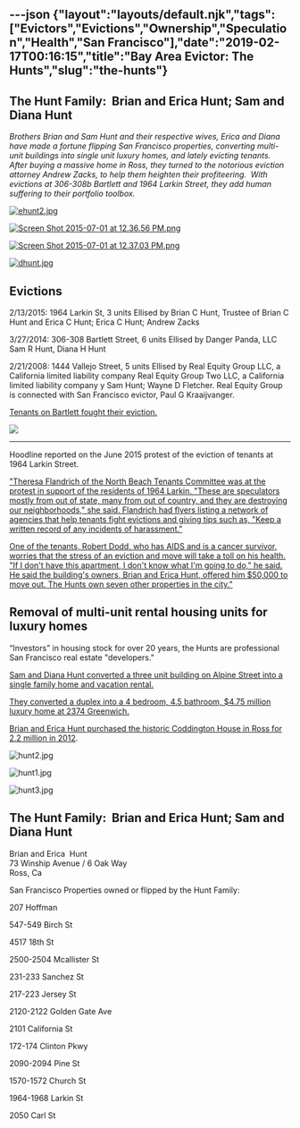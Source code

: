 ---json
{"layout":"layouts/default.njk","tags":["Evictors","Evictions","Ownership","Speculation","Health","San Francisco"],"date":"2019-02-17T00:16:15","title":"Bay Area Evictor: The Hunts","slug":"the-hunts"}
---

The Hunt Family:  Brian and Erica Hunt; Sam and Diana Hunt
----------------------------------------------------------

_Brothers Brian and Sam Hunt and their respective wives, Erica and Diana have made a fortune flipping San Francisco properties, converting multi-unit buildings into single unit luxury homes, and lately evicting tenants. After buying a massive home in Ross, they turned to the notorious eviction attorney Andrew Zacks, to help them heighten their profiteering.  With evictions at 306-308b Bartlett and 1964 Larkin Street, they add human suffering to their portfolio toolbox._

[![ehunt2.jpg](https://images.squarespace-cdn.com/content/v1/52b7d7a6e4b0b3e376ac8ea2/1453484040971-HSHL94H7U21LQAGNPLV5/ke17ZwdGBToddI8pDm48kAGRLFl8kg5bfzJ2OJGH78dZw-zPPgdn4jUwVcJE1ZvWhcwhEtWJXoshNdA9f1qD7Xj1nVWs2aaTtWBneO2WM-tGe5VEY_id4yOlnHlhrUOHpNrkoBNOAeZ4Xg7B7nH7ZQ/ehunt2.jpg)](https://images.squarespace-cdn.com/content/v1/52b7d7a6e4b0b3e376ac8ea2/1453484040971-HSHL94H7U21LQAGNPLV5/ke17ZwdGBToddI8pDm48kAGRLFl8kg5bfzJ2OJGH78dZw-zPPgdn4jUwVcJE1ZvWhcwhEtWJXoshNdA9f1qD7Xj1nVWs2aaTtWBneO2WM-tGe5VEY_id4yOlnHlhrUOHpNrkoBNOAeZ4Xg7B7nH7ZQ/ehunt2.jpg) 

[![Screen Shot 2015-07-01 at 12.36.56 PM.png](https://images.squarespace-cdn.com/content/v1/52b7d7a6e4b0b3e376ac8ea2/1435779481624-978VFVU080VYHITJLNWZ/ke17ZwdGBToddI8pDm48kA4CfsL8w2EDoJHndXZXRuBZw-zPPgdn4jUwVcJE1ZvWhcwhEtWJXoshNdA9f1qD7SRUeo5q1QCP5W3CVI481cwFIsSzYkmv8-9HbAzL-3Mq6FtNmm6Hjqw0rSYF3MxGsw/Screen+Shot+2015-07-01+at+12.36.56+PM.png)](https://images.squarespace-cdn.com/content/v1/52b7d7a6e4b0b3e376ac8ea2/1435779481624-978VFVU080VYHITJLNWZ/ke17ZwdGBToddI8pDm48kA4CfsL8w2EDoJHndXZXRuBZw-zPPgdn4jUwVcJE1ZvWhcwhEtWJXoshNdA9f1qD7SRUeo5q1QCP5W3CVI481cwFIsSzYkmv8-9HbAzL-3Mq6FtNmm6Hjqw0rSYF3MxGsw/Screen+Shot+2015-07-01+at+12.36.56+PM.png) 

[![Screen Shot 2015-07-01 at 12.37.03 PM.png](https://images.squarespace-cdn.com/content/v1/52b7d7a6e4b0b3e376ac8ea2/1435779481627-9PAP3O3Y0LYSWYUT4ZPF/ke17ZwdGBToddI8pDm48kHtEQvb0k2XQQ83x8EHjHOxZw-zPPgdn4jUwVcJE1ZvWhcwhEtWJXoshNdA9f1qD7dVqjJOA2bbs_Tozk7Nfgn4qdi-joarJkP8PgkmZ5CBWlQAI1259COjb3On2vPbBVg/Screen+Shot+2015-07-01+at+12.37.03+PM.png)](https://images.squarespace-cdn.com/content/v1/52b7d7a6e4b0b3e376ac8ea2/1435779481627-9PAP3O3Y0LYSWYUT4ZPF/ke17ZwdGBToddI8pDm48kHtEQvb0k2XQQ83x8EHjHOxZw-zPPgdn4jUwVcJE1ZvWhcwhEtWJXoshNdA9f1qD7dVqjJOA2bbs_Tozk7Nfgn4qdi-joarJkP8PgkmZ5CBWlQAI1259COjb3On2vPbBVg/Screen+Shot+2015-07-01+at+12.37.03+PM.png) 

[![dhunt.jpg](https://images.squarespace-cdn.com/content/v1/52b7d7a6e4b0b3e376ac8ea2/1453483236084-7LNVYO3DX9LLA7ZVL7FW/ke17ZwdGBToddI8pDm48kLey211c059KQXzCvFwyN8tZw-zPPgdn4jUwVcJE1ZvWhcwhEtWJXoshNdA9f1qD7Xj1nVWs2aaTtWBneO2WM-tihhtodGwIfhDFrq-XhzHNKXReOw9EyLTLSgd4espdfQ/dhunt.jpg)](https://images.squarespace-cdn.com/content/v1/52b7d7a6e4b0b3e376ac8ea2/1453483236084-7LNVYO3DX9LLA7ZVL7FW/ke17ZwdGBToddI8pDm48kLey211c059KQXzCvFwyN8tZw-zPPgdn4jUwVcJE1ZvWhcwhEtWJXoshNdA9f1qD7Xj1nVWs2aaTtWBneO2WM-tihhtodGwIfhDFrq-XhzHNKXReOw9EyLTLSgd4espdfQ/dhunt.jpg) 

Evictions
---------

2/13/2015: 1964 Larkin St, 3 units Ellised by Brian C Hunt, Trustee of Brian C Hunt and Erica C Hunt; Erica C Hunt; Andrew Zacks

3/27/2014: 306-308 Bartlett Street, 6 units Ellised by Danger Panda, LLC Sam R Hunt, Diana H Hunt

2/21/2008: 1444 Vallejo Street, 5 units Ellised by Real Equity Group LLC, a California limited liability company Real Equity Group Two LLC, a California limited liability company y Sam Hunt; Wayne D Fletcher. Real Equity Group is connected with San Francisco evictor, Paul G Kraaijvanger.

[Tenants on Bartlett fought their eviction.](http://www.beyondchron.org/court-stops-another-mission-district-ellis-eviction/)

![](https://images.squarespace-cdn.com/content/v1/52b7d7a6e4b0b3e376ac8ea2/1482179703783-7L1E3N2WUEGJ6R9ZWXYV/ke17ZwdGBToddI8pDm48kPvMRLK2RE0Zo_IP5DQGGgNZw-zPPgdn4jUwVcJE1ZvWEtT5uBSRWt4vQZAgTJucoTqqXjS3CfNDSuuf31e0tVEb7QybHekld4Ct9TW8DGiB6gseqAfrAiawvXkC4Q38nWbSd6kfRtgWHgNMDgGnmDY/image-asset.png)

* * *

Hoodline reported on the June 2015 protest of the eviction of tenants at 1964 Larkin Street.

["Theresa Flandrich of the North Beach Tenants Committee was at the protest in support of the residents of 1964 Larkin. "These are speculators mostly from out of state, many from out of country, and they are destroying our neighborhoods," she said. Flandrich had flyers listing a network of agencies that help tenants fight evictions and giving tips such as, "Keep a written record of any incidents of harassment."](http://hoodline.com/2015/06/jane-kim-aaron-peskin-lead-eviction-protest-landlord-gives-his-side)

[One of the tenants, Robert Dodd, who has AIDS and is a cancer survivor, worries that the stress of an eviction and move will take a toll on his health. "If I don't have this apartment, I don't know what I'm going to do," he said. He said the building's owners, Brian and Erica Hunt, offered him $50,000 to move out. The Hunts own seven other properties in the city."](http://hoodline.com/2015/06/jane-kim-aaron-peskin-lead-eviction-protest-landlord-gives-his-side)

Removal of multi-unit rental housing units for luxury homes
-----------------------------------------------------------

“Investors” in housing stock for over 20 years, the Hunts are professional San Francisco real estate "developers."  

[Sam and Diana Hunt converted a three unit building on Alpine Street into a single family home and vacation rental.](http://aiasf.org/programs/competition/htours/2011/alpine-terrace-residence/)

[They converted a duplex into a 4 bedroom, 4.5 bathroom, $4.75 million luxury home at 2374 Greenwich.](http://www.huffingtonpost.com/2013/06/14/san-francisco-open-house_n_3444641.html)

[Brian and Erica Hunt purchased the historic Coddington House in Ross for 2.2 million in 2012](http://www.marinscope.com/ross_valley_reporter/news/article_5d982132-ac40-564d-aad0-ced1b8d65f82.html).

![hunt2.jpg](https://images.squarespace-cdn.com/content/v1/52b7d7a6e4b0b3e376ac8ea2/1453336370331-CO90EF1TWM4U1O34RLW0/ke17ZwdGBToddI8pDm48kP8OC5VFF-BU0TNx4ZQgHMZZw-zPPgdn4jUwVcJE1ZvWQUxwkmyExglNqGp0IvTJZUJFbgE-7XRK3dMEBRBhUpxEwU3fgUVbfj7SlMw0j50H2ysFWLKdfaKHDRRAp0POtfwo-GP1p3WzK78cth9BznE/hunt2.jpg) 

![hunt1.jpg](https://images.squarespace-cdn.com/content/v1/52b7d7a6e4b0b3e376ac8ea2/1453336370785-Z1MNCT9VTQ4AYSUFP3N0/ke17ZwdGBToddI8pDm48kD9FtguGEUOJG32s8Spza_pZw-zPPgdn4jUwVcJE1ZvWQUxwkmyExglNqGp0IvTJZUJFbgE-7XRK3dMEBRBhUpwFh6OfN_gNGWZ31gnXj7blUgoDaezilW9GUgHgR74xfCxsTNVQjB6llZCzQyj2I4E/hunt1.jpg) 

![hunt3.jpg](https://images.squarespace-cdn.com/content/v1/52b7d7a6e4b0b3e376ac8ea2/1453336816192-4FSIZY2UO2C12GNDOG4D/ke17ZwdGBToddI8pDm48kKPOa0GUVr0C-xPwKzjX4DxZw-zPPgdn4jUwVcJE1ZvWEtT5uBSRWt4vQZAgTJucoTqqXjS3CfNDSuuf31e0tVHvQaAnlhMQB7JjpXzTX1RrXi-ERl4lMsOHNuOkRVfbs1mV1Wurd5TgdvKKGDaz2kk/hunt3.jpg) 

The Hunt Family:  Brian and Erica Hunt; Sam and Diana Hunt
----------------------------------------------------------

Brian and Erica  Hunt  
73 Winship Avenue / 6 Oak Way  
Ross, Ca

San Francisco Properties owned or flipped by the Hunt Family:

207 Hoffman

547-549 Birch St

4517 18th St

2500-2504 Mcallister St

231-233 Sanchez St

217-223 Jersey St

2120-2122 Golden Gate Ave

2101 California St

172-174 Clinton Pkwy

2090-2094 Pine St

1570-1572 Church St

1964-1968 Larkin St

2050 Carl St